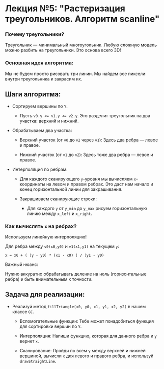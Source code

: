 
<!--- file: triangle rasterization --->

# Лекция №5: "Растеризация треугольников. Алгоритм scanline"

### Почему треугольники?

Треугольник — минимальный многоугольник. Любую сложную модель можно разбить на треугольники. Это основа всего 3D!

### Основная идея алгоритма:

Мы не будем просто рисовать три линии. Мы найдем все пиксели внутри треугольника и закрасим их.

## Шаги алгоритма:

* Сортируем вершины по `Y`.

  * Пусть `v0.y <= v1.y <= v2.y`. Это разделит треугольник на два участка: верхний и нижний.

* Обрабатываем два участка:

  * Верхний участок (от `v0` до `v2` через `v1`): Здесь два ребра — левое и правое.

  * Нижний участок (от `v1` до `v2`): Здесь тоже два ребра — левое и правое.

* Интерполяция по ребрам:

  * Для каждого сканирующего `y`-уровня мы вычисляем `x`-координаты на левом и правом ребрах. Это даст нам начало и конец горизонтальной линии для закрашивания.

  * Закрашиваем сканирующие строки:
    * Для каждого `y` от `y_min` до `y_max` рисуем горизонтальную линию между `x_left` и `x_right`.

### Как вычислять `x` на ребрах?

Используем линейную интерполяцию!

Для ребра между `v0(x0,y0)` и `v1(x1,y1)` на текущем `y`:

`x = x0 + ( (y - y0) * (x1 - x0) ) / (y1 - y0)`

Важный нюанс:

Нужно аккуратно обрабатывать деление на ноль (горизонтальные ребра) и быть внимательным к точности.


## Задача для реализации:

* Реализуй метод `fillTriangle(x0, y0, x1, y1, x2, y2)` в нашем классе `GC`.

  * Вспомогательные функции: Тебе может понадобиться функция для сортировки вершин по `Y`.

  * Интерполяция: Напиши функцию, которая для данного ребра и `y` вернет `x`.

  * Сканирование: Пройди по всем `y` между верхней и нижней вершиной, вычисли `x` для левого и правого ребра, и используй `drawStraightLine`.
